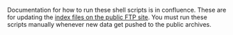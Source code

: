 
Documentation for how to run these shell scripts is in confluence.
These are for updating the [index files on the public FTP site](ftp://ftp.hipsci.ebi.ac.uk/vol1/ftp/archive_datasets/).
You must run these scripts manually whenever new data get pushed to the public archives.

